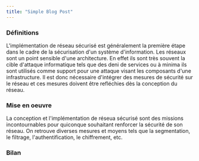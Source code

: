 ```yaml
---
title: "Simple Blog Post"
---
```


### Définitions
L'implémentation de réseau sécurisé est généralement la première étape dans le cadre de la sécurisation d'un système d'information.
Les réseaux sont un point sensible d'une architecture. En effet ils sont très souvent la cible d'attaque informatique tels que des deni de services ou à minima ils sont utilisés comme support pour une attaque visant les composants d'une infrastructure.
Il est donc nécessaire d'intégrer des mesures de sécurité sur le réseau et ces mesures doivent être refléchies dès la conception du réseau.

### Mise en oeuvre
La conception et l'implémentation de réseua sécurisé sont des missions incontournables pour quiconque souhaitant renforcer la sécurité de son réseau.
On retrouve diverses mesures et moyens tels que la segmentation, le filtrage, l'authentification, le chiffrement, etc.

### Bilan